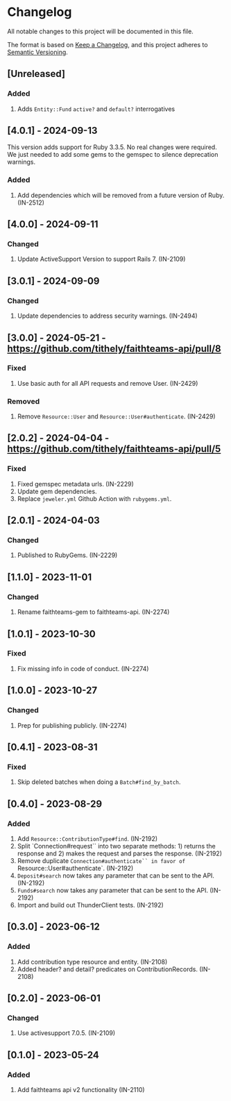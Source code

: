 <!-- markdownlint-disable MD024 -->

# Changelog

All notable changes to this project will be documented in this file.

The format is based on [Keep a Changelog](https://keepachangelog.com/en/1.0.0/),
and this project adheres to [Semantic Versioning](https://semver.org/spec/v2.0.0.html).

## [Unreleased]

### Added

1. Adds `Entity::Fund` `active?` and `default?` interrogatives

## [4.0.1] - 2024-09-13

This version adds support for Ruby 3.3.5. No real changes were required. We just needed to add some gems to the gemspec
to silence deprecation warnings.

### Added

1. Add dependencies which will be removed from a future version of Ruby. (IN-2512)

## [4.0.0] - 2024-09-11

### Changed

1. Update ActiveSupport Version to support Rails 7. (IN-2109)

## [3.0.1] - 2024-09-09

### Changed

1. Update dependencies to address security warnings. (IN-2494)

## [3.0.0] - 2024-05-21 - https://github.com/tithely/faithteams-api/pull/8

### Fixed

1. Use basic auth for all API requests and remove User. (IN-2429)

### Removed

1. Remove `Resource::User` and `Resource::User#authenticate`. (IN-2429)

## [2.0.2] - 2024-04-04 - https://github.com/tithely/faithteams-api/pull/5

### Fixed

1. Fixed gemspec metadata urls. (IN-2229)
1. Update gem dependencies.
1. Replace `jeweler.yml` Github Action with `rubygems.yml`.

## [2.0.1] - 2024-04-03

### Changed

1. Published to RubyGems. (IN-2229)

## [1.1.0] - 2023-11-01

### Changed

1. Rename faithteams-gem to faithteams-api. (IN-2274)

## [1.0.1] - 2023-10-30

### Fixed

1. Fix missing info in code of conduct. (IN-2274)

## [1.0.0] - 2023-10-27

### Changed

1. Prep for publishing publicly. (IN-2274)

## [0.4.1] - 2023-08-31

### Fixed

1. Skip deleted batches when doing a `Batch#find_by_batch`.

## [0.4.0] - 2023-08-29

### Added

1. Add `Resource::ContributionType#find`. (IN-2192)
1. Split `Connection#request`` into two separate methods: 1) returns the response and 2) makes the request and parses the response. (IN-2192)
1. Remove duplicate `Connection#authenticate`` in favor of `Resource::User#authenticate`. (IN-2192)
1. `Deposit#search` now takes any parameter that can be sent to the API. (IN-2192)
1. `Funds#search` now takes any parameter that can be sent to the API. (IN-2192)
1. Import and build out ThunderClient tests. (IN-2192)

## [0.3.0] - 2023-06-12

### Added

1. Add contribution type resource and entity. (IN-2108)
1. Added header? and detail? predicates on ContributionRecords. (IN-2108)

## [0.2.0] - 2023-06-01

### Changed

1. Use activesupport 7.0.5. (IN-2109)

## [0.1.0] - 2023-05-24

### Added

1. Add faithteams api v2 functionality (IN-2110)

<!-- markdownlint-enable MD024 -->
